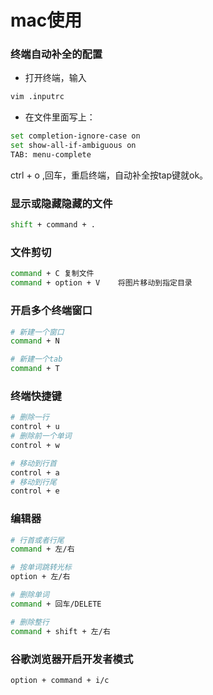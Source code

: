 # mac使用


### 终端自动补全的配置

* 打开终端，输入

```bash
vim .inputrc
```

* 在文件里面写上：

```bash
set completion-ignore-case on
set show-all-if-ambiguous on
TAB: menu-complete
```

ctrl + o ,回车，重启终端，自动补全按tap键就ok。


### 显示或隐藏隐藏的文件

```sh
shift + command + .
```


### 文件剪切

```bash
command + C	复制文件
command + option + V	将图片移动到指定目录
```


### 开启多个终端窗口

```sh
# 新建一个窗口
command + N

# 新建一个tab
command + T
```


### 终端快捷键

```sh
# 删除一行
control + u
# 删除前一个单词
control + w

# 移动到行首
control + a
# 移动到行尾
control + e
```


### 编辑器

```bash
# 行首或者行尾
command + 左/右

# 按单词跳转光标
option + 左/右

# 删除单词
command + 回车/DELETE

# 删除整行
command + shift + 左/右
```


### 谷歌浏览器开启开发者模式

```sh
option + command + i/c
```
